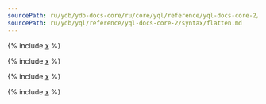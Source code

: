 ```yaml
---
sourcePath: ru/ydb/ydb-docs-core/ru/core/yql/reference/yql-docs-core-2/syntax/flatten.md
sourcePath: ru/ydb/yql/reference/yql-docs-core-2/syntax/flatten.md
---
```


{% include [x](_includes/flatten/flatten_by.md) %}

{% include [x](_includes/flatten/flatten_type_by.md) %}

{% include [x](_includes/flatten/flatten_other_db.md) %}

{% include [x](_includes/flatten/flatten_columns.md) %}